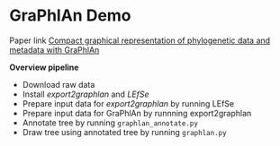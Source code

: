 # GraPhlAn Demo

Paper link [Compact graphical representation of phylogenetic data and metadata with GraPhlAn](https://peerj.com/articles/1029/)

**Overview pipeline**

* Download raw data 
* Install *export2graphlan* and *LEfSe*
* Prepare input data for *export2graphlan* by running LEfSe
* Prepare input data for GraPhlAn by runnning export2graphlan
* Annotate tree by running ``graphlan_annotate.py``
* Draw tree using annotated tree by running ``graphlan.py``
